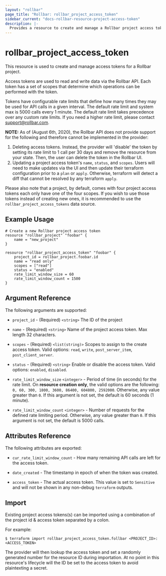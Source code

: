 ```yaml
---
layout: "rollbar"
page_title: "Rollbar: rollbar_project_access_token"
sidebar_current: "docs-rollbar-resource-project-access-token"
description: |-
  Provides a resource to create and manage a Rollbar project access token.
---
```


# rollbar\_project\_access\_token

This resource is used to create and manage access tokens for a Rollbar project.

Access tokens are used to read and write data via the Rollbar API.
Each token has a set of scopes that determine which operations can be performed with the token.

Tokens have configurable rate limits that define how many times they may be used for API calls in a given interval.
The default rate limit and system max is 5000 calls every 1 minute. The default rate limit takes precedence over any custom rate limits.
If you need a higher rate limit, please contact support@rollbar.com.

**NOTE:** As of (August 6th, 2020), the Rollbar API does not provide support for the following
and therefore cannot be implemented in the provider:
1. Deleting access tokens. Instead, the provider will 'disable' the token by setting its rate limit to 1 call per 30 days
and remove the resource from your state. Then, the user can delete the token in the Rollbar UI.
1. Updating a project access token's `name`, `status`, and `scopes`. Users will need to make updates via the UI
and then update their terraform configuration prior to a `plan` or `apply`. Otherwise, terraform will detect a diff
that cannot be resolved by any terraform `apply`.

Please also note that a project, by default, comes with four project access tokens each only have one of the four scopes. If you wish to use those tokens instead of creating new ones, it is recommended to use the `rollbar_project_access_tokens` data source.

## Example Usage

```hcl
# Create a new Rollbar project access token
resource "rollbar_project" "foobar" {
	name = "new_project"
}

resource "rollbar_project_access_token" "foobar" {
	project_id = rollbar_project.foobar.id
	name = "read only"
	scopes = ["read"]
	status = "enabled"
	rate_limit_window_size = 60
	rate_limit_window_count = 1500
}
```

## Argument Reference

The following arguments are supported:

* `project_id` - (Required) `<string>` The ID of the project

* `name` - (Required) `<string>` Name of the project access token. Max length 32 characters.

* `scopes` - (Required) `<list(string)>` Scopes to assign to the create access token.
Valid options: `read`, `write`, `post_server_item`, `post_client_server`.

* `status` - (Required) `<string>` Enable or disable the access token. Valid options: `enabled`, `disabled`.

* `rate_limit_window_size` `<integer>` - Period of time (in seconds) for the rate limit. On **resource creation only**,
the valid options are the following: `0, 60, 300, 1800, 3600, 86400, 604800, 2592000`. 
Otherwise, any value greater than `0`. If this argument is not set, the default is 60 seconds (1 minute).

* `rate_limit_window_count` `<integer>` - Number of requests for the defined rate limiting period. 
Otherwise, any value greater than `0`. If this argument is not set, the default is 5000 calls.

## Attributes Reference

The following attributes are exported:

* `cur_rate_limit_window_count` - How many remaining API calls are left for the access token.

* `date_created` - The timestamp in epoch of when the token was created.

* `access_token` - The actual access token. This value is set to `Sensitive`
and will not be shown in any non-debug `terraform` outputs.

## Import

Existing project access tokens(s) can be imported using a combination of the project id & access token separated by a colon.

For example:
```
$ terraform import rollbar_project_access_token.follbar <PROJECT_ID>:<ACCESS_TOKEN>
```

The provider will then lookup the access token and set a randomly generated number for the resource ID during importation.
At no point in this resource's lifecycle will the ID be set to the access token to avoid plaintexting a secret.
